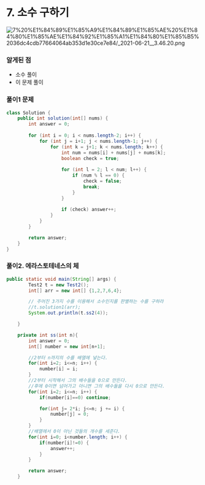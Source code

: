 # 7. 소수 구하기

![7%20%E1%84%89%E1%85%A9%E1%84%89%E1%85%AE%20%E1%84%80%E1%85%AE%E1%84%92%E1%85%A1%E1%84%80%E1%85%B5%2036dc4cdb77664064ab353d1e30ce7e84/_2021-06-21__3.46.20.png](7%20%E1%84%89%E1%85%A9%E1%84%89%E1%85%AE%20%E1%84%80%E1%85%AE%E1%84%92%E1%85%A1%E1%84%80%E1%85%B5%2036dc4cdb77664064ab353d1e30ce7e84/_2021-06-21__3.46.20.png)

### 알게된 점

- 소수 풀이
- 이 문제 풀이

### 풀이1 문제

```java
class Solution {
    public int solution(int[] nums) {
        int answer = 0;
        
        for (int i = 0; i < nums.length-2; i++) {
            for (int j = i+1; j < nums.length-1; j++) {
                for (int k = j+1; k < nums.length; k++) {
                    int num = nums[i] + nums[j] + nums[k];
                    boolean check = true;
                    
                    for (int l = 2; l < num; l++) {
                        if (num % l == 0) {
                            check = false;
                            break;
                        }
                    }
                    
                    if (check) answer++;
                }
            }
        }

        return answer;
    }
}
```

### 풀이2. 에라스토테네스의 체

```java
public static void main(String[] args) {
        Test2 t = new Test2();
        int[] arr = new int[] {1,2,7,6,4};

        // 주어진 3가지 수를 이용해서 소수인지를 판별하는 수를 구하라
        //t.solution1(arr);
        System.out.println(t.ss2(4));

    }

    private int ss(int n){
        int answer = 0;
        int[] number = new int[n+1];

        //2부터 n까지의 수를 배열에 넣는다.
        for(int i=2; i<=n; i++) {
            number[i] = i;
        }
        //2부터 시작해서 그의 배수들을 0으로 만든다.
        //후에 0이면 넘어가고 아니면 그의 배수들을 다시 0으로 만든다.
        for(int i=2; i<=n; i++) {
            if(number[i]==0) continue;

            for(int j= 2*i; j<=n; j += i) {
                number[j] = 0;
            }
        }
        //배열에서 0이 아닌 것들의 개수를 세준다.
        for(int i=0; i<number.length; i++) {
            if(number[i]!=0) {
                answer++;
            }
        }

        return answer;
    }
```
